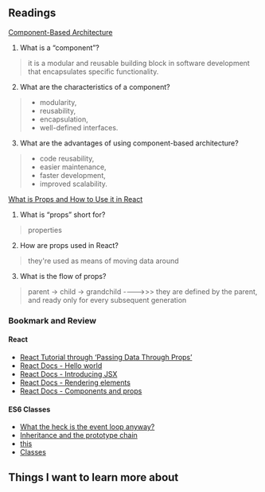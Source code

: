 ## Readings
[Component-Based Architecture](https://www.tutorialspoint.com/software_architecture_design/component_based_architecture.htm)
1. What is a “component”?
> it is a modular and reusable building block in software development that encapsulates specific functionality.

2. What are the characteristics of a component?
> - modularity, 
> - reusability, 
> - encapsulation, 
> - well-defined interfaces.

3. What are the advantages of using component-based architecture?
> - code reusability, 
> - easier maintenance, 
> - faster development, 
> - improved scalability.

[What is Props and How to Use it in React](https://itnext.io/what-is-props-and-how-to-use-it-in-react-da307f500da0)
1. What is “props” short for?
> properties

2. How are props used in React?
> they're used as means of moving data around

3. What is the flow of props?
> parent -> child -> grandchild ---->>>
> they are defined by the parent, and ready only for every subsequent generation


### Bookmark and Review

#### React
- [React Tutorial through ‘Passing Data Through Props’](https://react.dev/learn/tutorial-tic-tac-toe)
- [React Docs - Hello world](https://legacy.reactjs.org/docs/hello-world.html)
- [React Docs - Introducing JSX](https://legacy.reactjs.org/docs/introducing-jsx.html)
- [React Docs - Rendering elements](https://legacy.reactjs.org/docs/components-and-props.html)
- [React Docs - Components and props](https://itnext.io/what-is-props-and-how-to-use-it-in-react-da307f500da0)

#### ES6 Classes
- [What the heck is the event loop anyway?](https://www.youtube.com/watch?v=8aGhZQkoFbQ&ab_channel=JSConf)
- [Inheritance and the prototype chain](https://developer.mozilla.org/en-US/docs/Web/JavaScript/Inheritance_and_the_prototype_chain)
- [this](https://developer.mozilla.org/en-US/docs/Web/JavaScript/Reference/Operators/this)
- [Classes](https://developer.mozilla.org/en-US/docs/Web/JavaScript/Reference/Classes)




## Things I want to learn more about
